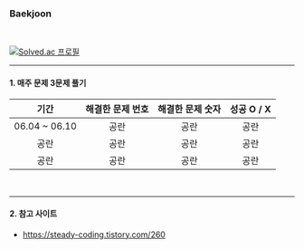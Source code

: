 ### Baekjoon
<br/>

[![Solved.ac 프로필](http://mazassumnida.wtf/api/v2/generate_badge?boj=jangcoding77)](https://solved.ac/jangcoding77) <br/>

---

#### 1. 매주 문제 3문제 풀기

|기간|해결한 문제 번호|해결한 문제 숫자|성공 O / X|
|:---:|:---:|:---:|:---:|
|06.04 ~ 06.10|공란|공란|공란|
|공란|공란|공란|공란|
|공란|공란|공란|공란|
<br/>

---

#### 2. 참고 사이트
- <https://steady-coding.tistory.com/260>
